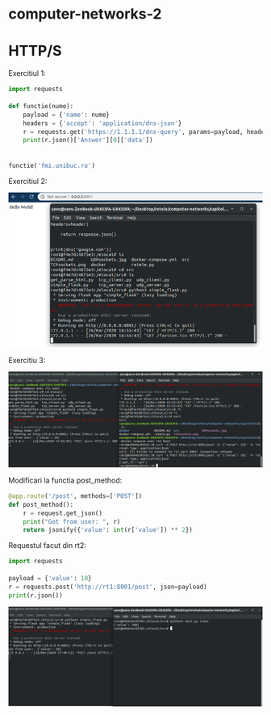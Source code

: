 # computer-networks-2

# HTTP/S

Exercitiul 1:

```python
import requests

def functie(nume):
    payload = {'name': nume}
    headers = {'accept': 'application/dns-json'}
    r = requests.get('https://1.1.1.1/dns-query', params=payload, headers=headers)
    print(r.json()['Answer'][0]['data'])


functie('fmi.unibuc.ro')
```

Exercitiul 2:

![](images/HTTP.2.png)

Exercitiu 3:

![](images/HTTP.3-1.png)

Modificari la functia post_method:
```python
@app.route('/post', methods=['POST'])
def post_method():
    r = request.get_json()
    print("Got from user: ", r)
    return jsonify({'value': int(r['value']) ** 2})
```

Requestul facut din rt2:

```python
import requests

payload = {'value': 10}
r = requests.post('http://rt1:8001/post', json=payload)
print(r.json())
```

![](images/HTTP.3-2.png)
